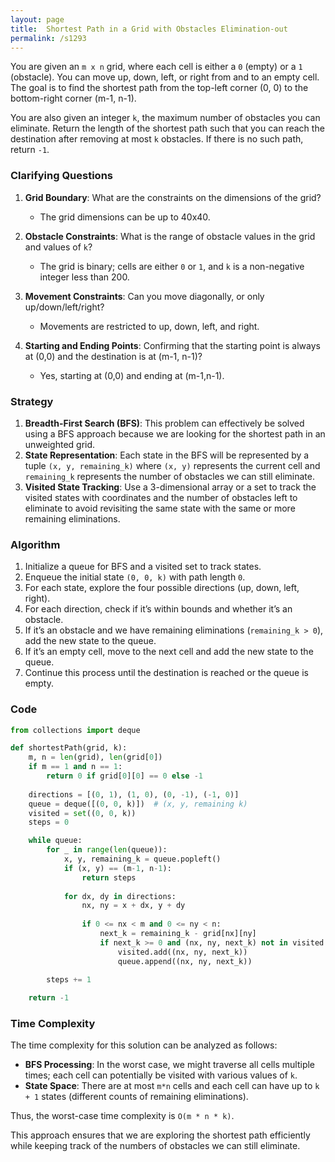 ```yaml
---
layout: page
title:  Shortest Path in a Grid with Obstacles Elimination-out
permalink: /s1293
---
```


You are given an `m x n` grid, where each cell is either a `0` (empty) or a `1` (obstacle). You can move up, down, left, or right from and to an empty cell. The goal is to find the shortest path from the top-left corner (0, 0) to the bottom-right corner (m-1, n-1). 

You are also given an integer `k`, the maximum number of obstacles you can eliminate. Return the length of the shortest path such that you can reach the destination after removing at most `k` obstacles. If there is no such path, return `-1`.

### Clarifying Questions

1. **Grid Boundary**: What are the constraints on the dimensions of the grid?
   - The grid dimensions can be up to 40x40.

2. **Obstacle Constraints**: What is the range of obstacle values in the grid and values of `k`?
   - The grid is binary; cells are either `0` or `1`, and `k` is a non-negative integer less than 200.

3. **Movement Constraints**: Can you move diagonally, or only up/down/left/right?
   - Movements are restricted to up, down, left, and right.

4. **Starting and Ending Points**: Confirming that the starting point is always at (0,0) and the destination is at (m-1, n-1)?
   - Yes, starting at (0,0) and ending at (m-1,n-1).

### Strategy

1. **Breadth-First Search (BFS)**: This problem can effectively be solved using a BFS approach because we are looking for the shortest path in an unweighted grid.
2. **State Representation**: Each state in the BFS will be represented by a tuple `(x, y, remaining_k)` where `(x, y)` represents the current cell and `remaining_k` represents the number of obstacles we can still eliminate.
3. **Visited State Tracking**: Use a 3-dimensional array or a set to track the visited states with coordinates and the number of obstacles left to eliminate to avoid revisiting the same state with the same or more remaining eliminations.

### Algorithm

1. Initialize a queue for BFS and a visited set to track states.
2. Enqueue the initial state `(0, 0, k)` with path length `0`.
3. For each state, explore the four possible directions (up, down, left, right).
4. For each direction, check if it’s within bounds and whether it’s an obstacle.
5. If it’s an obstacle and we have remaining eliminations (`remaining_k > 0`), add the new state to the queue.
6. If it’s an empty cell, move to the next cell and add the new state to the queue.
7. Continue this process until the destination is reached or the queue is empty.

### Code

```python
from collections import deque

def shortestPath(grid, k):
    m, n = len(grid), len(grid[0])
    if m == 1 and n == 1:
        return 0 if grid[0][0] == 0 else -1
        
    directions = [(0, 1), (1, 0), (0, -1), (-1, 0)]
    queue = deque([(0, 0, k)])  # (x, y, remaining k)
    visited = set((0, 0, k))
    steps = 0

    while queue:
        for _ in range(len(queue)):
            x, y, remaining_k = queue.popleft()
            if (x, y) == (m-1, n-1):
                return steps
            
            for dx, dy in directions:
                nx, ny = x + dx, y + dy
                
                if 0 <= nx < m and 0 <= ny < n:
                    next_k = remaining_k - grid[nx][ny]
                    if next_k >= 0 and (nx, ny, next_k) not in visited:
                        visited.add((nx, ny, next_k))
                        queue.append((nx, ny, next_k))
        
        steps += 1

    return -1
```

### Time Complexity

The time complexity for this solution can be analyzed as follows:
- **BFS Processing**: In the worst case, we might traverse all cells multiple times; each cell can potentially be visited with various values of `k`.
- **State Space**: There are at most `m*n` cells and each cell can have up to `k + 1` states (different counts of remaining eliminations).

Thus, the worst-case time complexity is `O(m * n * k)`.

This approach ensures that we are exploring the shortest path efficiently while keeping track of the numbers of obstacles we can still eliminate.